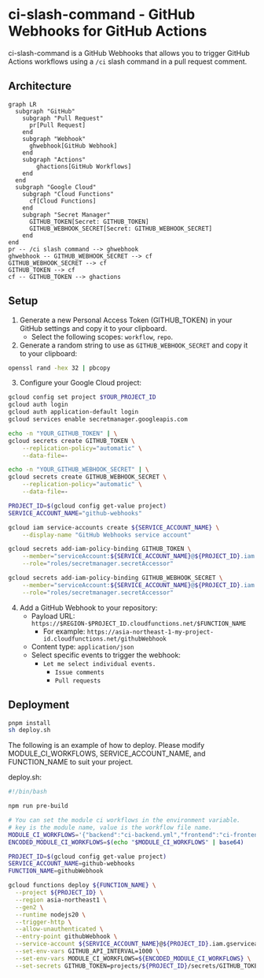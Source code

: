 # ci-slash-command - GitHub Webhooks for GitHub Actions

ci-slash-command is a GitHub Webhooks that allows you to trigger GitHub Actions workflows using a `/ci` slash command in a pull request comment.

## Architecture

```mermaid
graph LR
  subgraph "GitHub"
    subgraph "Pull Request"
      pr[Pull Request]
    end
    subgraph "Webhook"
      ghwebhook[GitHub Webhook]
    end
    subgraph "Actions"
        ghactions[GitHub Workflows]
    end
  end
  subgraph "Google Cloud"
    subgraph "Cloud Functions"
      cf[Cloud Functions]
    end
    subgraph "Secret Manager"
      GITHUB_TOKEN[Secret: GITHUB_TOKEN]
      GITHUB_WEBHOOK_SECRET[Secret: GITHUB_WEBHOOK_SECRET]
    end
end
pr -- /ci slash command --> ghwebhook
ghwebhook -- GITHUB_WEBHOOK_SECRET --> cf
GITHUB_WEBHOOK_SECRET --> cf
GITHUB_TOKEN --> cf
cf -- GITHUB_TOKEN --> ghactions
```

## Setup

1. Generate a new Personal Access Token (GITHUB_TOKEN) in your GitHub settings and copy it to your clipboard.
   - Select the following scopes: `workflow`, `repo`.
2. Generate a random string to use as `GITHUB_WEBHOOK_SECRET` and copy it to your clipboard:

```sh
openssl rand -hex 32 | pbcopy
```

3. Configure your Google Cloud project:
```sh
gcloud config set project $YOUR_PROJECT_ID
gcloud auth login
gcloud auth application-default login
gcloud services enable secretmanager.googleapis.com

echo -n "YOUR_GITHUB_TOKEN" | \
gcloud secrets create GITHUB_TOKEN \
    --replication-policy="automatic" \
    --data-file=-

echo -n "YOUR_GITHUB_WEBHOOK_SECRET" | \
gcloud secrets create GITHUB_WEBHOOK_SECRET \
    --replication-policy="automatic" \
    --data-file=-

PROJECT_ID=$(gcloud config get-value project)
SERVICE_ACCOUNT_NAME="github-webhooks"

gcloud iam service-accounts create ${SERVICE_ACCOUNT_NAME} \
    --display-name "GitHub Webhooks service account"

gcloud secrets add-iam-policy-binding GITHUB_TOKEN \
    --member="serviceAccount:${SERVICE_ACCOUNT_NAME}@${PROJECT_ID}.iam.gserviceaccount.com" \
    --role="roles/secretmanager.secretAccessor"

gcloud secrets add-iam-policy-binding GITHUB_WEBHOOK_SECRET \
    --member="serviceAccount:${SERVICE_ACCOUNT_NAME}@${PROJECT_ID}.iam.gserviceaccount.com" \
    --role="roles/secretmanager.secretAccessor"
```

4. Add a GitHub Webhook to your repository:
   - Payload URL: `https://$REGION-$PROJECT_ID.cloudfunctions.net/$FUNCTION_NAME`
     - For example: `https://asia-northeast-1-my-project-id.cloudfunctions.net/githubWebhook`
   - Content type: `application/json`
   - Select specific events to trigger the webhook:
     - `Let me select individual events.`
       - `Issue comments`
       - `Pull requests`

## Deployment

```sh
pnpm install
sh deploy.sh
```

The following is an example of how to deploy. Please modify MODULE_CI_WORKFLOWS, SERVICE_ACCOUNT_NAME, and FUNCTION_NAME to suit your project.

deploy.sh:
```sh
#!/bin/bash

npm run pre-build

# You can set the module ci workflows in the environment variable.
# key is the module name, value is the workflow file name.
MODULE_CI_WORKFLOWS='{"backend":"ci-backend.yml","frontend":"ci-frontend.yml","all":"ci.yml"}'
ENCODED_MODULE_CI_WORKFLOWS=$(echo "$MODULE_CI_WORKFLOWS" | base64)

PROJECT_ID=$(gcloud config get-value project)
SERVICE_ACCOUNT_NAME=github-webhooks
FUNCTION_NAME=githubWebhook

gcloud functions deploy ${FUNCTION_NAME} \
  --project ${PROJECT_ID} \
  --region asia-northeast1 \
  --gen2 \
  --runtime nodejs20 \
  --trigger-http \
  --allow-unauthenticated \
  --entry-point githubWebhook \
  --service-account ${SERVICE_ACCOUNT_NAME}@${PROJECT_ID}.iam.gserviceaccount.com \
  --set-env-vars GITHUB_API_INTERVAL=1000 \
  --set-env-vars MODULE_CI_WORKFLOWS=${ENCODED_MODULE_CI_WORKFLOWS} \
  --set-secrets GITHUB_TOKEN=projects/${PROJECT_ID}/secrets/GITHUB_TOKEN:latest,GITHUB_WEBHOOK_SECRET=projects/${PROJECT_ID}/secrets/GITHUB_WEBHOOK_SECRET:latest
```
